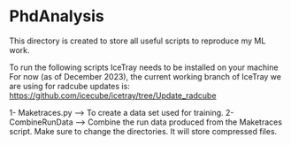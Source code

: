 # PhdAnalysis
This directory is created to store all useful scripts to reproduce my ML work.

To run the following scripts IceTray needs to be installed on your machine
For now (as of December 2023), the current working branch of IceTray we are using for radcube updates is: https://github.com/icecube/icetray/tree/Update_radcube

1- Maketraces.py --> To create a data set used for training.
2- CombineRunData --> Combine the run data produced from the Maketraces script. Make sure to change the directories. It will store compressed files.

